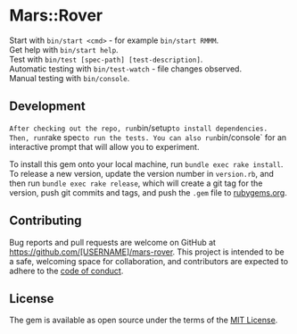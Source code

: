 # Mars::Rover

Start with `bin/start <cmd>` - for example `bin/start RMMM`.  
Get help with `bin/start help`.  
Test with `bin/test [spec-path] [test-description]`.  
Automatic testing with `bin/test-watch` - file changes observed.  
Manual testing with `bin/console`.  




## Development
`
After checking out the repo, run `bin/setup` to install dependencies. Then, run `rake spec` to run the tests. You can also run `bin/console` for an interactive prompt that will allow you to experiment.

To install this gem onto your local machine, run `bundle exec rake install`. To release a new version, update the version number in `version.rb`, and then run `bundle exec rake release`, which will create a git tag for the version, push git commits and tags, and push the `.gem` file to [rubygems.org](https://rubygems.org).

## Contributing

Bug reports and pull requests are welcome on GitHub at https://github.com/[USERNAME]/mars-rover. This project is intended to be a safe, welcoming space for collaboration, and contributors are expected to adhere to the [code of conduct](https://github.com/[USERNAME]/mars-rover/blob/master/CODE_OF_CONDUCT.md).


## License

The gem is available as open source under the terms of the [MIT License](https://opensource.org/licenses/MIT).